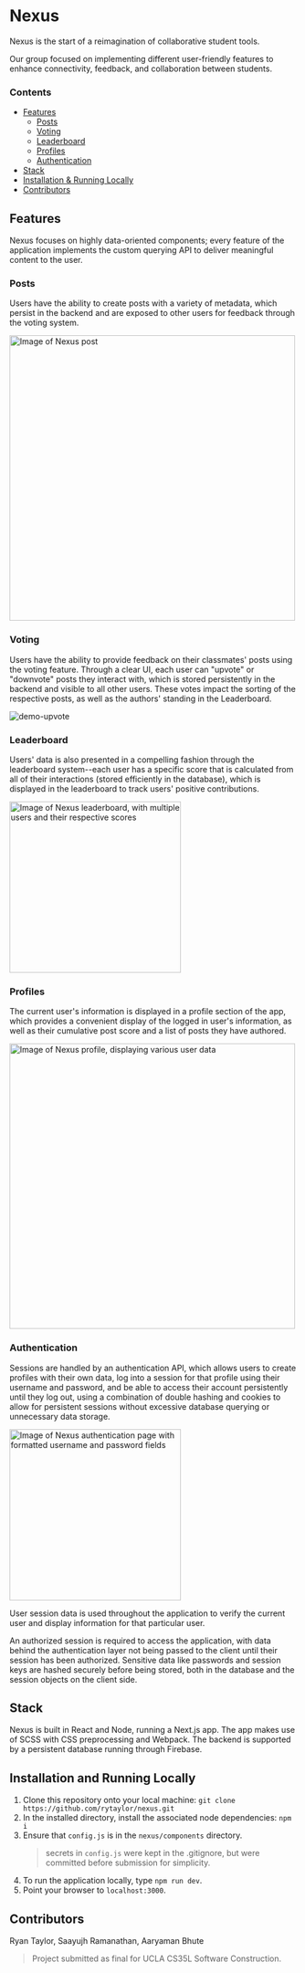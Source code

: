 # Nexus
Nexus is the start of a reimagination of collaborative student tools.

Our group focused on implementing different user-friendly features to enhance
connectivity, feedback, and collaboration between students.

### Contents
- [Features](#features)
  - [Posts](#posts)
  - [Voting](#voting)
  - [Leaderboard](#leaderboard)
  - [Profiles](#profiles)
  - [Authentication](#authentication)
- [Stack](#stack)
- [Installation & Running Locally](#installation-and-running-locally)
- [Contributors](#contributors)

## Features
Nexus focuses on highly data-oriented components; every feature of the application
implements the custom querying API to deliver meaningful content to the user.

  ### Posts
  Users have the ability to create posts with a variety of metadata, which persist in the backend
  and are exposed to other users for feedback through the voting system.
  
  <img src="https://user-images.githubusercontent.com/59121627/171512302-08d17768-66a4-42a1-bc69-3b0ca1cea3ff.png" alt="Image of Nexus post" width="500"/>

  ### Voting
  Users have the ability to provide feedback on their classmates' posts using the voting feature.
  Through a clear UI, each user can "upvote" or "downvote" posts they interact with, which is stored
  persistently in the backend and visible to all other users. These votes impact the sorting of the
  respective posts, as well as the authors' standing in the Leaderboard.
  
  ![demo-upvote](https://user-images.githubusercontent.com/59121627/171513310-824bd3eb-444d-43ee-b010-6042a297a9f7.gif)

  ### Leaderboard
  Users' data is also presented in a compelling fashion through the leaderboard system--each user
  has a specific score that is calculated from all of their interactions (stored efficiently in the database),
  which is displayed in the leaderboard to track users' positive contributions.
  
  <img src="https://user-images.githubusercontent.com/59121627/171513566-a661762c-6000-4bd6-a215-94eb0c2d0bf2.png" alt="Image of Nexus leaderboard, with multiple users and their respective scores" width="300"/>

  ### Profiles
  The current user's information is displayed in a profile section of the app, which provides a convenient display
  of the logged in user's information, as well as their cumulative post score and a list of posts they have authored.
  
  <img src="https://user-images.githubusercontent.com/59121627/171513709-bd3dd6a7-5c81-4fbd-99d0-03e08da46fcd.png" alt="Image of Nexus profile, displaying various user data" width="500"/>

  ### Authentication
  Sessions are handled by an authentication API, which allows users to create profiles with their own data, log into
  a session for that profile using their username and password, and be able to access their account persistently until
  they log out, using a combination of double hashing and cookies to allow for persistent sessions without excessive
  database querying or unnecessary data storage.
  
  <img src="https://user-images.githubusercontent.com/59121627/171513977-5c8a03bc-3a33-4d43-941b-40b70781c5ee.png" alt="Image of Nexus authentication page with formatted username and password fields" width="300"/>

  User session data is used throughout the application to verify the current user and display information for that
  particular user.
  
  An authorized session is required to access the application, with data behind the authentication layer not being
  passed to the client until their session has been authorized. Sensitive data like passwords and session keys are
  hashed securely before being stored, both in the database and the session objects on the client side.

## Stack
Nexus is built in React and Node, running a Next.js app.
The app makes use of SCSS with CSS preprocessing and Webpack.
The backend is supported by a persistent database running through Firebase.

## Installation and Running Locally
1. Clone this repository onto your local machine:
`git clone https://github.com/rytaylor/nexus.git`
2. In the installed directory, install the associated node dependencies:
`npm i`
3. Ensure that `config.js` is in the `nexus/components` directory.
    > secrets in `config.js` were kept in the .gitignore, but were committed before submission for simplicity.
4. To run the application locally, type `npm run dev`.
5. Point your browser to `localhost:3000`.

## Contributors
Ryan Taylor, Saayujh Ramanathan, Aaryaman Bhute

> Project submitted as final for UCLA CS35L Software Construction.
